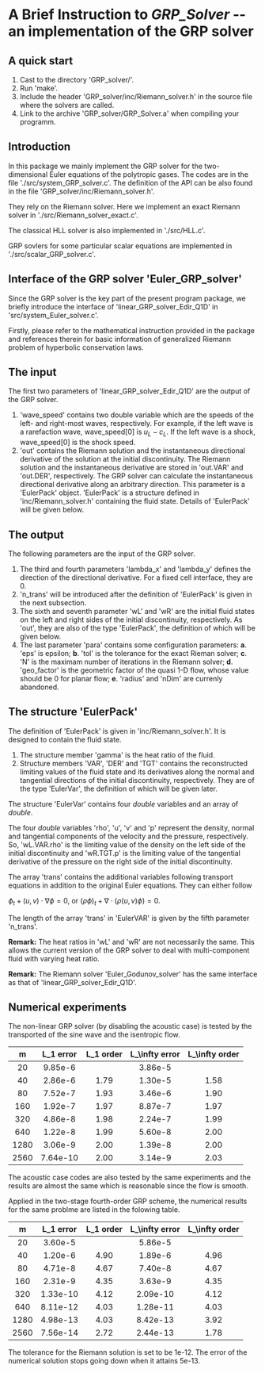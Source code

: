 A Brief Instruction to *GRP_Solver* -- an implementation of the GRP solver
===

A quick start
---

  1. Cast to the directory 'GRP_solver/'.
  2. Run 'make'.
  3. Include the header 'GRP_solver/inc/Riemann_solver.h' in the source file where the solvers are called.
  4. Link to the archive 'GRP_solver/GRP_Solver.a' when compiling your programm.



Introduction
---

In this package we mainly implement the GRP solver for the two-dimensional Euler equations of the polytropic gases. The codes are in the file './src/system_GRP_solver.c'. The definition of the API can be also found in the file 'GRP_solver/inc/Riemann_solver.h'.


They rely on the Riemann solver. Here we implement an exact Riemann solver in './src/Riemann_solver_exact.c'.

The classical HLL solver is also implemented in './src/HLL.c'.

GRP sovlers for some particular scalar equations are implemented in './src/scalar_GRP_solver.c'.



Interface of the GRP solver 'Euler_GRP_solver'
---

Since the GRP solver is the key part of the present program package, we briefly introduce the interface of 'linear_GRP_solver_Edir_Q1D' in 'src/system_Euler_solver.c'.

Firstly, please refer to the mathematical instruction provided in the package and references therein for basic information of generalized Riemann problem of hyperbolic conservation laws.

The input
-

The first two parameters of 'linear_GRP_solver_Edir_Q1D' are the output of the GRP solver.

1. 'wave_speed' contains two double variable which are the speeds of the left- and right-most waves, respectively. For example, if the left wave is a rarefaction wave, wave_speed[0] is $u_L-c_L$. If the left wave is a shock, wave_speed[0] is the shock speed.
2. 'out' contains the Riemann solution and the instantaneous directional derivative of the solution at the initial discontinuity. The Riemann solution and the instantaneous derivative are stored in 'out.VAR' and 'out.DER', respectively. The GRP solver can calculate the instantaneous directional derivative along an arbitrary direction. This parameter is a 'EulerPack' object. 'EulerPack' is a structure defined in 'inc/Riemann_solver.h' containing the fluid state. Details of 'EulerPack' will be given below.

The output
-

The following parameters are the input of the GRP solver.
1. The third and fourth parameters 'lambda_x' and 'lambda_y' defines the direction of the directional derivative. For a fixed cell interface, they are 0.
2. 'n_trans' will be introduced after the definition of 'EulerPack' is given in the next subsection.
3. The sixth and seventh parameter 'wL' and 'wR' are the initial fluid states on the left and right sides of the initial discontinuity, respectively. As 'out', they are also of the type 'EulerPack', the definition of which will be given below.
4. The last parameter 'para' contains some configuration parameters:
  **a**. 'eps' is epsilon;
  **b**. 'tol' is the tolerance for the exact Rieman solver;
  **c**. 'N' is the maximam number of iterations in the Riemann solver;
  **d**. 'geo_factor' is the geometric factor of the quasi 1-D flow, whose value should be 0 for planar flow;
  **e**. 'radius' and 'nDim' are currenly abandoned.

The structure 'EulerPack'
-

The definition of 'EulerPack' is given in 'inc/Riemann_solver.h'. It is designed to contain the fluid state.
1. The structure member 'gamma' is the heat ratio of the fluid.
2. Structure members 'VAR', 'DER' and 'TGT' contains the reconstructed limiting values of the fluid state and its derivatives along the normal and tangential directions of the initial discontinuity, respectively. They are of the type 'EulerVar', the definition of which will be given later.

The structure 'EulerVar' contains four *double* variables and an array of *double*.

The four *double* variables 'rho', 'u', 'v' and 'p' represent the density, normal and tangential components of the velocity and the pressure, respectively. So, 'wL.VAR.rho' is the limiting value of the density on the left side of the initial discontinuity and 'wR.TGT.p' is the limiting value of the tangential derivative of the pressure on the right side of the initial discontinuity.

The array 'trans' contains the additional variables following transport equations in addition to the original Euler equations. They can either follow

$\phi_t+(u,v)\cdot\nabla\phi=0$, or $(\rho\phi)_t+\nabla\cdot(\rho(u,v)\phi)=0$.

The length of the array 'trans' in 'EulerVAR' is given by the fifth parameter 'n_trans'.

**Remark:** The heat ratios in 'wL' and 'wR' are not necessarily the same. This allows the current version of the GRP solver to deal with multi-component fluid with varying heat ratio.

**Remark:** The Riemann solver 'Euler_Godunov_solver' has the same interface as that of 'linear_GRP_solver_Edir_Q1D'.

Numerical experiments
---

The non-linear GRP solver (by disabling the acoustic case) is tested by the transported of the sine wave and the isentropic flow.

|  m  | L_1 error | L_1 order | L_\infty error | L_\infty order |
|:---:|:---------:|:---------:|:--------------:|:--------------:|
|  20 |  9.85e-6  |           |     3.86e-5    |                |
|  40 |  2.86e-6  |    1.79   |     1.30e-5    |       1.58     |
|  80 |  7.52e-7  |    1.93   |     3.46e-6    |       1.90     |
| 160 |  1.92e-7  |    1.97   |     8.87e-7    |       1.97     |
| 320 |  4.86e-8  |    1.98   |     2.24e-7    |       1.99     |
| 640 |  1.22e-8  |    1.99   |     5.60e-8    |       2.00     |
|1280 |  3.06e-9  |    2.00   |     1.39e-8    |       2.00     |
|2560 |  7.64e-10 |    2.00   |     3.14e-9    |       2.03     |

The acoustic case codes are also tested by the same experiments and the results are almost the same which is reasonable since the flow is smooth.

Applied in the two-stage fourth-order GRP scheme, the numerical results for the same problme are listed in the folowing table.

|  m  | L_1 error | L_1 order | L_\infty error | L_\infty order |
|:---:|:---------:|:---------:|:--------------:|:--------------:|
|  20 |  3.60e-5  |           |     5.86e-5    |                |
|  40 |  1.20e-6  |   4.90    |     1.89e-6    |        4.96    |
|  80 |  4.71e-8  |   4.67    |     7.40e-8    |        4.67    |
| 160 |  2.31e-9  |   4.35    |     3.63e-9    |        4.35    |
| 320 |  1.33e-10 |   4.12    |     2.09e-10   |        4.12    |
| 640 |  8.11e-12 |   4.03    |     1.28e-11   |        4.03    |
|1280 |  4.98e-13 |   4.03    |     8.42e-13   |        3.92    |
|2560 |  7.56e-14 |   2.72    |     2.44e-13   |        1.78    |

The tolerance for the Riemann solution is set to be 1e-12. The error of the numerical solution stops going down when it attains 5e-13.
